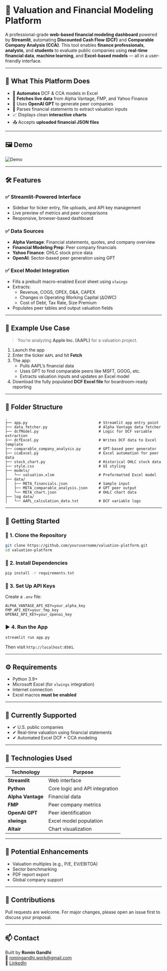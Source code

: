 
# 💼 Valuation and Financial Modeling Platform

A professional-grade **web-based financial modeling dashboard** powered by **Streamlit**, automating **Discounted Cash Flow (DCF)** and **Comparable Company Analysis (CCA)**. This tool enables **finance professionals**, **analysts**, and **students** to evaluate public companies using **real-time financial data**, **machine learning**, and **Excel-based models** — all in a user-friendly interface.

---

## 🎯 What This Platform Does

- 🔄 **Automates** DCF & CCA models in Excel
- 📡 **Fetches live data** from Alpha Vantage, FMP, and Yahoo Finance
- 🧠 Uses **OpenAI GPT** to generate peer companies
- 🧾 Parses financial statements to extract valuation inputs
- 📈 Displays clean **interactive charts**
- 📤 Accepts **uploaded financial JSON files**

---

## 🖼️ Demo

![Demo](exampleUI.gif)

---

## 🛠️ Features

### ✅ Streamlit-Powered Interface
- Sidebar for ticker entry, file uploads, and API key management
- Live preview of metrics and peer comparisons
- Responsive, browser-based dashboard

### ✅ Data Sources
- **Alpha Vantage**: Financial statements, quotes, and company overview
- **Financial Modeling Prep**: Peer company financials
- **Yahoo Finance**: OHLC stock price data
- **OpenAI**: Sector-based peer generation using GPT

### ✅ Excel Model Integration
- Fills a prebuilt macro-enabled Excel sheet using `xlwings`
- Extracts:
  - Revenue, COGS, OPEX, D&A, CAPEX
  - Changes in Operating Working Capital (ΔOWC)
  - Cost of Debt, Tax Rate, Size Premium
- Populates peer tables and output valuation fields

---

## 🧠 Example Use Case

> You’re analyzing **Apple Inc. (AAPL)** for a valuation project.
1. Launch the app
2. Enter the ticker `AAPL` and hit **Fetch**
3. The app:
   - Pulls AAPL’s financial data
   - Uses GPT to find comparable peers like MSFT, GOOG, etc.
   - Extracts valuation inputs and updates an Excel model
4. Download the fully populated **DCF Excel file** for boardroom-ready reporting

---

## 📁 Folder Structure

```
.
├── app.py                                # Streamlit app entry point
├── data_fetcher.py                       # Alpha Vantage data fetcher
├── dcfModel.py                           # Logic for DCF variable extraction
├── dcfExcel.py                           # Writes DCF data to Excel template
├── comparable_company_analysis.py        # GPT-based peer generator
├── ccaExcel.py                           # Excel automation for peer data
├── stock_chart.py                        # Historical OHLC stock data
├── style.css                             # UI styling
├── models/
│   └── valuation.xlsm                    # Preformatted Excel model
├── data/
│   ├── META_financials.json              # Sample input
│   ├── META_comparable_analysis.json     # GPT peer output
│   └── META_chart.json                   # OHLC chart data
├── log data/
│   └── AAPL_calculation_data.txt         # DCF variable logs
```

---

## 🚀 Getting Started

### 🔧 1. Clone the Repository

```bash
git clone https://github.com/yourusername/valuation-platform.git
cd valuation-platform
```

### 🧪 2. Install Dependencies

```bash
pip install -r requirements.txt
```

### 🔑 3. Set Up API Keys

Create a `.env` file:

```env
ALPHA_VANTAGE_API_KEY=your_alpha_key
FMP_API_KEY=your_fmp_key
OPENAI_API_KEY=your_openai_key
```

### ▶️ 4. Run the App

```bash
streamlit run app.py
```

Then visit `http://localhost:8501`.

---

## ⚙️ Requirements

- Python 3.9+
- Microsoft Excel (for `xlwings` integration)
- Internet connection
- Excel macros **must be enabled**

---

## 📌 Currently Supported

- ✔ U.S. public companies
- ✔ Real-time valuation using financial statements
- ✔ Automated Excel DCF + CCA modeling

---

## 🧰 Technologies Used

| Technology         | Purpose                          |
|--------------------|----------------------------------|
| **Streamlit**      | Web interface                    |
| **Python**         | Core logic and API integration   |
| **Alpha Vantage**  | Financial data                   |
| **FMP**            | Peer company metrics             |
| **OpenAI GPT**     | Peer identification              |
| **xlwings**        | Excel model population           |
| **Altair**         | Chart visualization              |

---

## 🧠 Potential Enhancements

- Valuation multiples (e.g., P/E, EV/EBITDA)
- Sector benchmarking
- PDF report export
- Global company support

---

## 🤝 Contributions

Pull requests are welcome. For major changes, please open an issue first to discuss your proposal.

---

## 📫 Contact

Built by **Romin Gandhi**  
📧 romingandhi.work@gmail.com  
🔗 [LinkedIn](https://www.linkedin.com/in/romingandhi)

